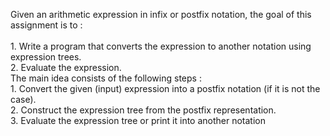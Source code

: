 Given an arithmetic expression in infix or postfix notation, the goal of this assignment is to :</br>
</br>1. Write a program that converts the expression to another notation using expression trees.
</br>2. Evaluate the expression.
</br>The main idea consists of the following steps :
</br>1. Convert the given (input) expression into a postfix notation (if it is not the case).
</br>2. Construct the expression tree from the postfix representation.
</br>3. Evaluate the expression tree or print it into another notation

